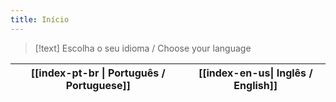 ```yaml
---
title: Início
---
```

> [!text] Escolha o seu idioma / Choose your language

| [[index-pt-br \| Português / Portuguese]] | [[index-en-us\| Inglês / English]] |
| ---- | ---- |


